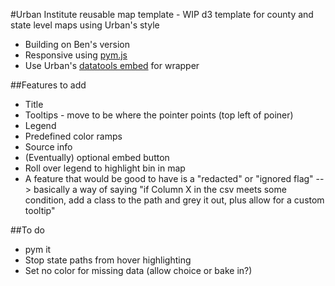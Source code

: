 #Urban Institute reusable map template - WIP
d3 template for county and state level maps using Urban's style
* Building on Ben's version
* Responsive using [pym.js](https://github.com/nprapps/pym.js)
* Use Urban's [datatools embed](https://github.com/UrbanInstitute/datatools-embed) for wrapper

##Features to add
* Title
* Tooltips - move to be where the pointer points (top left of poiner)
* Legend
* Predefined color ramps
* Source info
* (Eventually) optional embed button
* Roll over legend to highlight bin in map
* A feature that would be good to have is a "redacted" or "ignored flag" --> basically a way of saying "if Column X in the csv meets some condition, add a class to the path and grey it out, plus allow for a custom tooltip"

##To do
* pym it
* Stop state paths from hover highlighting
* Set no color for missing data (allow choice or bake in?)